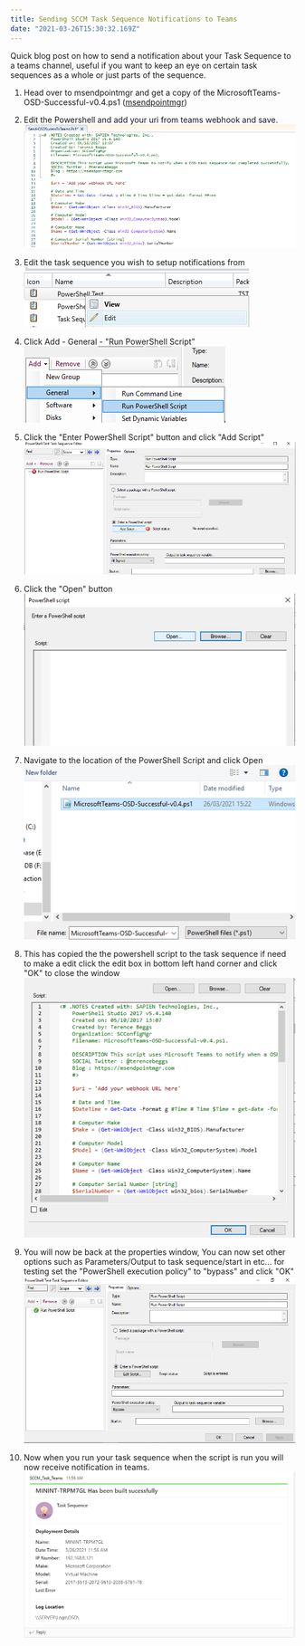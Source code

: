 ```yaml
---
title: Sending SCCM Task Sequence Notifications to Teams
date: "2021-03-26T15:30:32.169Z"
---
```


Quick blog post on how to send a notification about your Task Sequence to a teams channel, useful if you want to keep an eye on certain task sequences as a whole or just parts of the sequence.

1. Head over to msendpointmgr and get a copy of the MicrosoftTeams-OSD-Successful-v0.4.ps1 
([msendpointmgr](https://msendpointmgr.com/2017/10/06/configmgr-osd-notification-service-teams/))

2. Edit the Powershell and add your uri from teams webhook and save.
   ![Incoming Connector](./powershellUri.png)

3. Edit the task sequence you wish to setup notifications from
    ![Incoming Connector](./EditTaskSeq.png)

4. Click Add - General - "Run PowerShell Script"
    ![Incoming Connector](./EditTaskSeq2.png)

5. Click the "Enter PowerShell Script" button and click "Add Script"
    ![Incoming Connector](./PowershellBox1.png)

6. Click the "Open" button 
    ![Incoming Connector](./PowerShellBox2.png)

7. Navigate to the location of the PowerShell Script and click Open
    ![Incoming Connector](./PowerShellBox3.png)

8. This has copied the the powershell script to the task sequence if need to make a edit click the edit box in bottom left hand corner and click "OK" to close the window
    ![Incoming Connector](./PowerShellBox4.png)

9. You will now be back at the properties window, You can now set other options such as Parameters/Output to task sequence/start in etc... for testing set the "PowerShell execution policy" to "bypass" and click "OK"
    ![Incoming Connector](./powershellbox5.png)

10. Now when you run your task sequence when the script is run you will now receive notification in teams.
    ![Task Sequence Notificaiton](./SuccessTaskNotificaiton.png)





